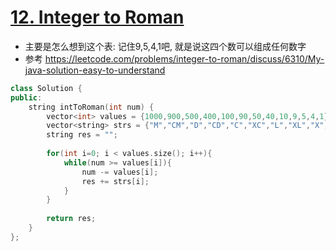 # [12. Integer to Roman](https://leetcode.com/problems/integer-to-roman/)
* 主要是怎么想到这个表: 记住9,5,4,1吧, 就是说这四个数可以组成任何数字
* 参考 https://leetcode.com/problems/integer-to-roman/discuss/6310/My-java-solution-easy-to-understand

```c++
class Solution {
public:
    string intToRoman(int num) {
        vector<int> values = {1000,900,500,400,100,90,50,40,10,9,5,4,1};
        vector<string> strs = {"M","CM","D","CD","C","XC","L","XL","X","IX","V","IV","I"};
        string res = "";
        
        for(int i=0; i < values.size(); i++){
            while(num >= values[i]){
                num -= values[i];
                res += strs[i];
            }
        }
        
        return res;
    }
};

```
